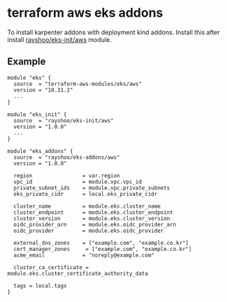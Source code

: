 # terraform aws eks addons
To install karpenter addons with deployment kind addons. Install this after install [rayshoo/eks-init/aws](github.com/rayshoo/terraform-aws-eks-init) module.

## Example
```hcl
module "eks" {
  source  = "terraform-aws-modules/eks/aws"
  version = "18.31.2"
  ...
}

module "eks_init" {
  source  = "rayshoo/eks-init/aws"
  version = "1.0.0"
  ...
}

module "eks_addons" {
  source  = "rayshoo/eks-addons/aws"
  version = "1.0.0"

  region                = var.region
  vpc_id                = module.vpc.vpc_id
  private_subnet_ids    = module.vpc.private_subnets
  eks_private_cidr      = local.eks_private_cidr

  cluster_name          = module.eks.cluster_name
  cluster_endpoint      = module.eks.cluster_endpoint
  cluster_version       = module.eks.cluster_version
  oidc_provider_arn     = module.eks.oidc_provider_arn
  oidc_provider         = module.eks.oidc_provider

  external_dns_zones    = ["example.com", "example.co.kr"]
  cert_manager_zones     = ["example.com", "example.co.kr"]
  acme_email            = "noreply@example.com"

  cluster_ca_certificate = module.eks.cluster_certificate_authority_data

  tags = local.tags
}
```
